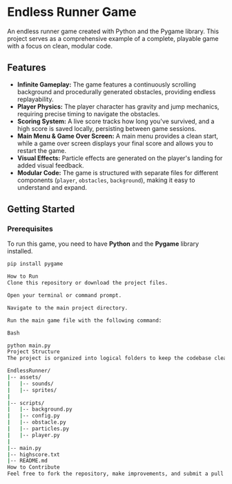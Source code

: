 # Endless Runner Game

An endless runner game created with Python and the Pygame library. This project serves as a comprehensive example of a complete, playable game with a focus on clean, modular code.

## Features

-   **Infinite Gameplay:** The game features a continuously scrolling background and procedurally generated obstacles, providing endless replayability.
-   **Player Physics:** The player character has gravity and jump mechanics, requiring precise timing to navigate the obstacles.
-   **Scoring System:** A live score tracks how long you've survived, and a high score is saved locally, persisting between game sessions.
-   **Main Menu & Game Over Screen:** A main menu provides a clean start, while a game over screen displays your final score and allows you to restart the game.
-   **Visual Effects:** Particle effects are generated on the player's landing for added visual feedback.
-   **Modular Code:** The game is structured with separate files for different components (`player`, `obstacles`, `background`), making it easy to understand and expand.

## Getting Started

### Prerequisites

To run this game, you need to have **Python** and the **Pygame** library installed.

```bash
pip install pygame

How to Run
Clone this repository or download the project files.

Open your terminal or command prompt.

Navigate to the main project directory.

Run the main game file with the following command:

Bash

python main.py
Project Structure
The project is organized into logical folders to keep the codebase clean:

EndlessRunner/
|-- assets/
|   |-- sounds/
|   |-- sprites/
|
|-- scripts/
|   |-- background.py
|   |-- config.py
|   |-- obstacle.py
|   |-- particles.py
|   |-- player.py
|
|-- main.py
|-- highscore.txt
|-- README.md
How to Contribute
Feel free to fork the repository, make improvements, and submit a pull request.
